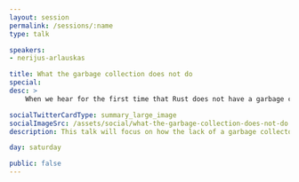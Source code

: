 ```yaml
---
layout: session
permalink: /sessions/:name
type: talk

speakers:
- nerijus-arlauskas

title: What the garbage collection does not do
special:
desc: >
    When we hear for the first time that Rust does not have a garbage collector, we may feel apprehensive. After all, it is the garbage collector that lets us forget about the tedious memory management, so if Rust does not have it, it is a step backwards, right?

socialTwitterCardType: summary_large_image
socialImageSrc: /assets/social/what-the-garbage-collection-does-not-do.png
description: This talk will focus on how the lack of a garbage collector in Rust is balanced by ownership, an alternative memory management.

day: saturday

public: false
---
```

